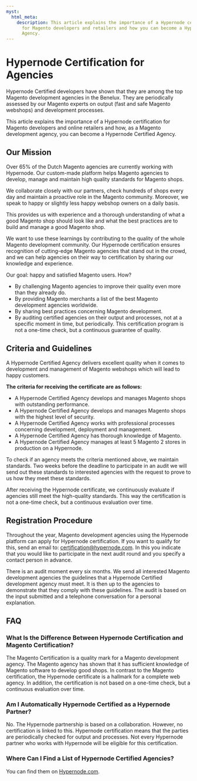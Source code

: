 ```yaml
---
myst:
  html_meta:
    description: This article explains the importance of a Hypernode certification
      for Magento developers and retailers and how you can become a Hypernode Certified
      Agency.
---
```


<!-- source: https://support.hypernode.com/en/about/about-us/hypernode-certification-for-agencies/ -->

# Hypernode Certification for Agencies

Hypernode Certified developers have shown that they are among the top Magento development agencies in the Benelux. They are periodically assessed by our Magento experts on output (fast and safe Magento webshops) and development processes.

This article explains the importance of a Hypernode certification for Magento developers and online retailers and how, as a Magento development agency, you can become a Hypernode Certified Agency.

## Our Mission

Over 65% of the Dutch Magento agencies are currently working with Hypernode. Our custom-made platform helps Magento agencies to develop, manage and maintain high quality standards for Magento shops.

We collaborate closely with our partners, check hundreds of shops every day and maintain a proactive role in the Magento community. Moreover, we speak to happy or slightly less happy webshop owners on a daily basis.

This provides us with experience and a thorough understanding of what a good Magento shop should look like and what the best practices are to build and manage a good Magento shop.

We want to use these learnings by contributing to the quality of the whole Magento development community. Our Hypernode certification ensures recognition of cutting-edge Magento agencies that stand out in the crowd, and we can help agencies on their way to certification by sharing our knowledge and experience.

Our goal: happy and satisfied Magento users. How?

- By challenging Magento agencies to improve their quality even more than they already do.
- By providing Magento merchants a list of the best Magento development agencies worldwide.
- By sharing best practices concerning Magento development.
- By auditing certified agencies on their output and processes, not at a specific moment in time, but periodically. This certification program is not a one-time check, but a continuous guarantee of quality.

## Criteria and Guidelines

A Hypernode Certified Agency delivers excellent quality when it comes to development and management of Magento webshops which will lead to happy customers.

**The criteria for receiving the certificate are as follows:**

- A Hypernode Certified Agency develops and manages Magento shops with outstanding performance.
- A Hypernode Certified Agency develops and manages Magento shops with the highest level of security.
- A Hypernode Certified Agency works with professional processes concerning development, deployment and management.
- A Hypernode Certified Agency has thorough knowledge of Magento.
- A Hypernode Certified Agency manages at least 5 Magento 2 stores in production on a Hypernode.

To check if an agency meets the criteria mentioned above, we maintain standards. Two weeks before the deadline to participate in an audit we will send out these standards to interested agencies with the request to prove to us how they meet these standards.

After receiving the Hypernode certificate, we continuously evaluate if agencies still meet the high-quality standards. This way the certification is not a one-time check, but a continuous evaluation over time.

## Registration Procedure

Throughout the year, Magento development agencies using the Hypernode platform can apply for Hypernode certification. If you want to qualify for this, send an email to: certification@hypernode.com. In this you indicate that you would like to participate in the next audit round and you specify a contact person in advance.

There is an audit moment every six months. We send all interested Magento development agencies the guidelines that a Hypernode Certified development agency must meet. It is then up to the agencies to demonstrate that they comply with these guidelines. The audit is based on the input submitted and a telephone conversation for a personal explanation.

## FAQ

### What Is the Difference Between Hypernode Certification and Magento Certification?

The Magento Certification is a quality mark for a Magento development agency. The Magento agency has shown that it has sufficient knowledge of Magento software to develop good shops. In contrast to the Magento certification, the Hypernode certificate is a hallmark for a complete web agency. In addition, the certification is not based on a one-time check, but a continuous evaluation over time.

### Am I Automatically Hypernode Certified as a Hypernode Partner?

No. The Hypernode partnership is based on a collaboration. However, no certification is linked to this. Hypernode certification means that the parties are periodically checked for output and processes. Not every Hypernode partner who works with Hypernode will be eligible for this certification.

### Where Can I Find a List of Hypernode Certified Agencies?

You can find them on [Hypernode.com](https://www.hypernode.com/partners/).
